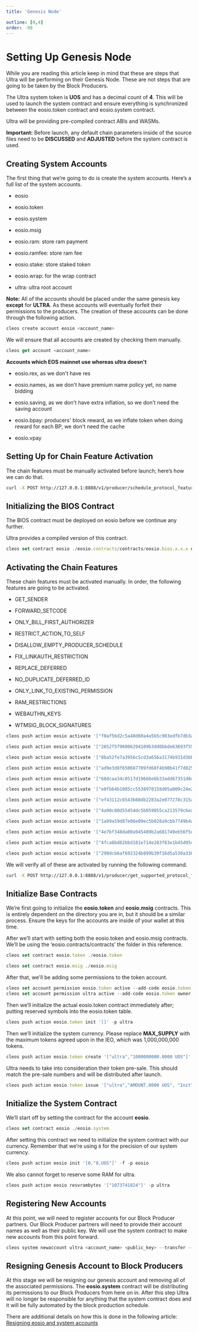 ```yaml
---
title: 'Genesis Node'

outline: [0,4]
order: -98
---
```


# Setting Up Genesis Node

While you are reading this article keep in mind that these are steps that Ultra will be performing on their Genesis Node. These are not steps that are going to be taken by the Block Producers.

The Ultra system token is **UOS** and has a decimal count of **4**. This will be used to launch the system contract and ensure everything is synchronized between the eosio.token contract and eosio.system contract.

Ultra will be providing pre-compiled contract ABIs and WASMs.

**Important:** Before launch, any default chain parameters inside of the source files need to be **DISCUSSED** and **ADJUSTED** before the system contract is used.

## Creating System Accounts

The first thing that we’re going to do is create the system accounts. Here’s a full list of the system accounts.

*   eosio
    
*   eosio.token
    
*   eosio.system
    
*   eosio.msig
    
*   eosio.ram: store ram payment
    
*   eosio.ramfee: store ram fee
    
*   eosio.stake: store staked token
    
*   eosio.wrap: for the wrap contract
    
*   ultra: ultra root account
    

**Note:** All of the accounts should be placed under the same genesis key **except** for **ULTRA**. As these accounts will eventually forfeit their permissions to the producers. The creation of these accounts can be done through the following action.

```typescript
cleos create account eosio <account_name>
```

We will ensure that all accounts are created by checking them manually.

```typescript
cleos get account <account_name>
```

**Accounts which EOS mainnet use whereas ultra doesn't**

*   eosio.rex, as we don't have res
    
*   eosio.names, as we don't have premium name policy yet, no name bidding
    
*   eosio.saving, as we don't have extra inflation, so we don't need the saving account
    
*   eosio.bpay: producers' block reward, as we inflate token when doing reward for each BP, we don't need the cache
    
*   eosio.vpay
    

## Setting Up for Chain Feature Activation

The chain features must be manually activated before launch; here’s how we can do that.

```bash
curl -X POST http://127.0.0.1:8888/v1/producer/schedule_protocol_feature_activations -d '{"protocol_features_to_activate": ["0ec7e080177b2c02b278d5088611686b49d739925a92d9bfcacd7fc6b74053bd"]}' | jq
```

## Initializing the BIOS Contract

The BIOS contract must be deployed on eosio before we continue any further.

Ultra provides a compiled version of this contract.

```typescript
cleos set contract eosio ./eosio.contracts/contracts/eosio.bios.x.x.x eosio.bios.wasm eosio.bios.abi -p eosio
```

## Activating the Chain Features

These chain features must be activated manually. In order, the following features are going to be activated.

*   GET\_SENDER
    
*   FORWARD\_SETCODE
    
*   ONLY\_BILL\_FIRST\_AUTHORIZER
    
*   RESTRICT\_ACTION\_TO\_SELF
    
*   DISALLOW\_EMPTY\_PRODUCER\_SCHEDULE
    
*   FIX\_LINKAUTH\_RESTRICTION
    
*   REPLACE\_DEFERRED
    
*   NO\_DUPLICATE\_DEFERRED\_ID
    
*   ONLY\_LINK\_TO\_EXISTING\_PERMISSION
    
*   RAM\_RESTRICTIONS
    
*   WEBAUTHN\_KEYS
    
*   WTMSIG\_BLOCK\_SIGNATURES
    

```typescript
cleos push action eosio activate '["f0af56d2c5a48d60a4a5b5c903edfb7db3a736a94ed589d0b797df33ff9d3e1d"]' -p eosio

cleos push action eosio activate '["2652f5f96006294109b3dd0bbde63693f55324af452b799ee137a81a905eed25"]' -p eosio

cleos push action eosio activate '["8ba52fe7a3956c5cd3a656a3174b931d3bb2abb45578befc59f283ecd816a405"]' -p eosio

cleos push action eosio activate '["ad9e3d8f650687709fd68f4b90b41f7d825a365b02c23a636cef88ac2ac00c43"]' -p eosio

cleos push action eosio activate '["68dcaa34c0517d19666e6b33add67351d8c5f69e999ca1e37931bc410a297428"]' -p eosio

cleos push action eosio activate '["e0fb64b1085cc5538970158d05a009c24e276fb94e1a0bf6a528b48fbc4ff526"]' -p eosio

cleos push action eosio activate '["ef43112c6543b88db2283a2e077278c315ae2c84719a8b25f25cc88565fbea99"]' -p eosio

cleos push action eosio activate '["4a90c00d55454dc5b059055ca213579c6ea856967712a56017487886a4d4cc0f"]' -p eosio

cleos push action eosio activate '["1a99a59d87e06e09ec5b028a9cbb7749b4a5ad8819004365d02dc4379a8b7241"]' -p eosio

cleos push action eosio activate '["4e7bf348da00a945489b2a681749eb56f5de00b900014e137ddae39f48f69d67"]' -p eosio

cleos push action eosio activate '["4fca8bd82bbd181e714e283f83e1b45d95ca5af40fb89ad3977b653c448f78c2"]' -p eosio

cleos push action eosio activate '["299dcb6af692324b899b39f16d5a530a33062804e41f09dc97e9f156b4476707"]' -p eosio
```

We will verify all of these are activated by running the following command.

```bash
curl -X POST http://127.0.0.1:8888/v1/producer/get_supported_protocol_features -d '{}' | jq
```

## Initialize Base Contracts

We’re first going to initialize the **eosio.token** and **eosio.msig** contracts. This is entirely dependent on the directory you are in, but it should be a similar process. Ensure the keys for the accounts are inside of your wallet at this time.

After we’ll start with setting both the eosio.token and eosio.msig contracts. We’ll be using the ‘eosio.contracts/contracts’ the folder in this reference.

```typescript
cleos set contract eosio.token ./eosio.token

cleos set contract eosio.msig ./eosio.msig
```

After that, we'll be adding some permissions to the token account.

```typescript
cleos set account permission eosio.token active --add-code eosio.token owner -p eosio.token
cleos set account permission ultra active --add-code eosio.token owner -p ultra
```

Then we’ll initialize the actual eosio.token contract immediately after; putting reserved symbols into the eosio.token table.

```typescript
cleos push action eosio.token init '[]' -p ultra
```

Then we’ll initialize the system currency. Please replace **MAX\_SUPPLY** with the maximum tokens agreed upon in the IEO, which was 1,000,000,000 tokens.

```typescript
cleos push action eosio.token create '["ultra","1000000000.0000 UOS"]' -p ultra
```

Ultra needs to take into consideration their token pre-sale. This should match the pre-sale numbers and will be distributed after launch.

```typescript
cleos push action eosio.token issue '["ultra","AMOUNT.0000 UOS", "Init"]' -p ultra
```

## Initialize the System Contract

We’ll start off by setting the contract for the account **eosio**.

```typescript
cleos set contract eosio ./eosio.system
```

After setting this contract we need to initialize the system contract with our currency. Remember that we’re using `8` for the precision of our system currency.

```typescript
cleos push action eosio init '[0,"8,UOS"]' -f -p eosio
```

We also cannot forget to reserve some RAM for ultra.

```typescript
cleos push action eosio resvrambytes '["1073741824"]' -p ultra
```

## Registering New Accounts

At this point, we will need to register accounts for our Block Producer partners. Our Block Producer partners will need to provide their account names as well as their public key. We will use the system contract to make new accounts from this point forward.

```typescript
cleos system newaccount ultra <account_name> <public_key> --transfer --stake-net "0.00000000 UOS" --stake-cpu "0.00000000 UOS" --gift-ram-kbytes 4k -p ultra
```

## Resigning Genesis Account to Block Producers

At this stage we will be resigning our genesis account and removing all of the associated permissions. The **eosio.system** contract will be distributing its permissions to our Block Producers from here on in. After this step Ultra will no longer be responsible for anything that the system contract does and it will be fully automated by the block production schedule.

There are additional details on how this is done in the following article: [Resigning eosio and system accounts](./resigning-eosio-and-system-accounts.md)